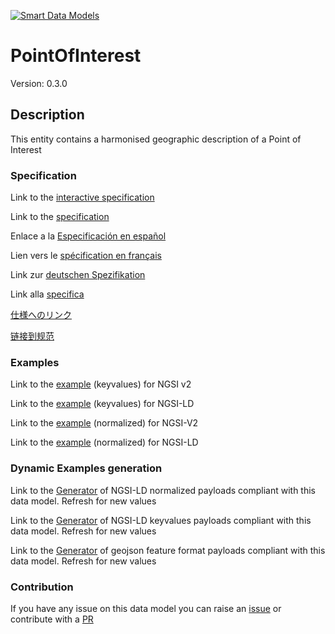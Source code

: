 [![Smart Data Models](https://smartdatamodels.org/wp-content/uploads/2022/01/SmartDataModels_logo.png "Logo")](https://smartdatamodels.org)

# PointOfInterest
Version: 0.3.0

## Description 

This entity contains a harmonised geographic description of a Point of Interest
### Specification

Link to the [interactive specification](https://swagger.lab.fiware.org/?url=https://smart-data-models.github.io/dataModel.PointOfInterest/PointOfInterest/swagger.yaml)

Link to the [specification](https://github.com/smart-data-models/dataModel.PointOfInterest/blob/master/PointOfInterest/doc/spec.md)

Enlace a la [Especificación en español](https://github.com/smart-data-models/dataModel.PointOfInterest/blob/master/PointOfInterest/doc/spec_ES.md)

Lien vers le [spécification en français](https://github.com/smart-data-models/dataModel.PointOfInterest/blob/master/PointOfInterest/doc/spec_FR.md)

Link zur [deutschen Spezifikation](https://github.com/smart-data-models/dataModel.PointOfInterest/blob/master/PointOfInterest/doc/spec_DE.md)

Link alla [specifica](https://github.com/smart-data-models/dataModel.PointOfInterest/blob/master/PointOfInterest/doc/spec_IT.md)

[仕様へのリンク](https://github.com/smart-data-models/dataModel.PointOfInterest/blob/master/PointOfInterest/doc/spec_JA.md)

[链接到规范](https://github.com/smart-data-models/dataModel.PointOfInterest/blob/master/PointOfInterest/doc/spec_ZH.md)
### Examples

Link to the [example](https://smart-data-models.github.io/dataModel.PointOfInterest/PointOfInterest/examples/example.json) (keyvalues) for NGSI v2

Link to the [example](https://smart-data-models.github.io/dataModel.PointOfInterest/PointOfInterest/examples/example.jsonld) (keyvalues) for NGSI-LD

Link to the [example](https://smart-data-models.github.io/dataModel.PointOfInterest/PointOfInterest/examples/example-normalized.json) (normalized) for NGSI-V2

Link to the [example](https://smart-data-models.github.io/dataModel.PointOfInterest/PointOfInterest/examples/example-normalized.jsonld) (normalized) for NGSI-LD
### Dynamic Examples generation

Link to the [Generator](https://smartdatamodels.org/extra/ngsi-ld_generator.php?schemaUrl=https://raw.githubusercontent.com/smart-data-models/dataModel.PointOfInterest/master/PointOfInterest/schema.json&email=info@smartdatamodels.org) of NGSI-LD normalized payloads compliant with this data model. Refresh for new values

Link to the [Generator](https://smartdatamodels.org/extra/ngsi-ld_generator_keyvalues.php?schemaUrl=https://raw.githubusercontent.com/smart-data-models/dataModel.PointOfInterest/master/PointOfInterest/schema.json&email=info@smartdatamodels.org) of NGSI-LD keyvalues payloads compliant with this data model. Refresh for new values

Link to the [Generator](https://smartdatamodels.org/extra/geojson_features_generator.php?schemaUrl=https://raw.githubusercontent.com/smart-data-models/dataModel.PointOfInterest/master/PointOfInterest/schema.json&email=info@smartdatamodels.org) of geojson feature format payloads compliant with this data model. Refresh for new values
### Contribution

 If you have any issue on this data model you can raise an [issue](https://github.com/smart-data-models/dataModel.PointOfInterest/issues)  or contribute with a [PR](https://github.com/smart-data-models/dataModel.PointOfInterest/pulls)

